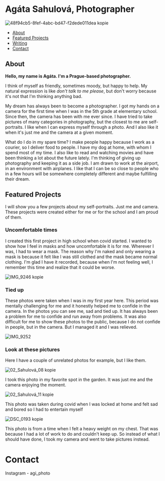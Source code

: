 # Agáta Sahulová, Photographer

![48f94cb5-8fef-4abc-bd47-f2dede011dea kopie](https://github.com/agisahulova/english-for-designers2/assets/148855867/f235b780-39f4-4dc1-aacd-06cb6c18efba)



- [About](#about)
- [Featured Projects](#featured-projects)
- [Writing](01-one-word/)
- [Contact](#contact)


## About

**Hello, my name is Agáta. I'm a Prague-based photographer.** 

I think of myself as friendly, sometimes moody, but happy to help. My natural expression is like *don't talk to me please*, but don't worry because it's not that I'm thinking anything bad.

My dream has always been to become a photographer. I got my hands on a camera for the first time when I was in the 5th grade at elementary school. Since then, the camera has been with me ever since. I have tried to take pictures of many categories in photography, but the closest to me are self-portraits. I like when I can express myself through a photo. And I also like it when it's just me and the camera at a given moment.

What do I do in my spare time? I make people happy because I work as a courier, so I deliver food to people. I have my dog ​​at home, with whom I spend most of my time. I also like to read and watching movies and have been thinking a lot about the future lately. I'm thinking of giving up photography and keeping it as a side job. I am drawn to work at the airport, in an environment with airplanes. I like that I can be so close to people who in a few hours will be somewhere completely different and maybe fulfilling their dream.

## Featured Projects
I will show you a few projects about my self-portraits. Just me and camera. These projects were created either for me or for the school and I am proud of them.

### Uncomfortable times

<!-- Use a static poster image or animated GIF, but no video files. Again, keep the image width/height manageable, around 1280x x 720px (16:9 aspect ratio), or a max-width of 1280px. -->

I created this first project in high school when covid started. I wanted to show how I feel in masks and how uncomfortable it is for me. Wherever I was, I had to wear a mask. The reason why I'm naked and only wearing a mask is because it felt like I was still clothed and the mask became normal clothing. I'm glad I have it recorded, because when I'm not feeling well, I remember this time and realize that it could be worse.

![IMG_9246 kopie](https://github.com/agisahulova/english-for-designers2/assets/148855867/48e3805b-50d8-4bf3-b40c-1d01447e43f9)

### Tied up

These photos were taken when I was in my first year here. This period was mentally challenging for me and it honestly helped me to confide in the camera. In the photos you can see me, sad and tied up. It has always been a problem for me to confide and run away from problems.
It was also difficult for me to show these photos to the public, because I do not confide in people, but in the camera. But I managed it and I was relieved.

![IMG_9252](https://github.com/agisahulova/english-for-designers2/assets/148855867/ae768feb-d4ac-419e-872d-91d7b2d08407)


### Look at these pictures
Here I have a couple of unrelated photos for example, but I like them.

![02_Sahulová_08 kopie](https://github.com/agisahulova/english-for-designers2/assets/148855867/3ca89ff3-0643-4e79-8ed8-cd20d709379d)


I took this photo in my favorite spot in the garden. It was just me and the camera enjoying the moment.




![02_Sahulová_11 kopie](https://github.com/agisahulova/english-for-designers2/assets/148855867/4350de33-3ed4-47a9-bd81-dc7816fade6f)

This photo was taken during covid when I was locked at home and felt sad and bored so I had to entertain myself



![DSC_0193 kopie](https://github.com/agisahulova/english-for-designers2/assets/148855867/48a8fcb1-a835-432c-8f9b-38d015b4735d)

This photo is from a time when I felt a heavy weight on my chest. That was because I had a lot of work to do and couldn't keep up. So instead of what I should have done, I took my camera and went to take pictures instead.


# Contact

Instagram - agi_photo
